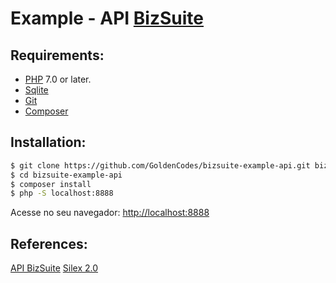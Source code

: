 # 
Example - API [BizSuite](http://www.bizsuite.com.br)  
==============================

Requirements:
-------
- [PHP](http://www.php.net/) 7.0 or later.
- [Sqlite](https://sqlite.org/index.html)
- [Git](https://git-scm.com/downloads)
- [Composer](https://getcomposer.org/)


Installation:
-------
```bash
$ git clone https://github.com/GoldenCodes/bizsuite-example-api.git bizsuite-example-api
$ cd bizsuite-example-api
$ composer install
$ php -S localhost:8888
```
Acesse no seu navegador: [http://localhost:8888](http://localhost:8888)

References: 
-------
[API BizSuite](https://documenter.getpostman.com/view/2210616/bizsuite/713eGav)
[Silex 2.0](https://silex.symfony.com/doc/2.0/)
